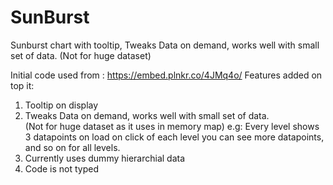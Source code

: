 # SunBurst
Sunburst chart with tooltip, Tweaks Data on demand, works well with small set of data. (Not for huge dataset)

Initial code used from : https://embed.plnkr.co/4JMq4o/
Features added on top it:
  1. Tooltip on display
  2. Tweaks Data on demand, works well with small set of data.      
  (Not for huge dataset as it uses in memory map)
    e.g: Every level shows 3 datapoints on load
    on click of each level you can see more datapoints, and so 
    on for all levels.
  3. Currently uses dummy hierarchial data
  4. Code is not typed
  
